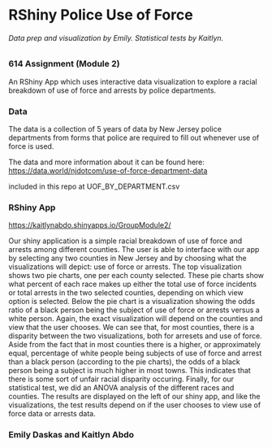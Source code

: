 # RShiny Police Use of Force 

###### Data prep and visualization by Emily. Statistical tests by Kaitlyn.


### 614 Assignment (Module 2)

An RShiny App which uses interactive data visualization to explore a racial breakdown of use of force and arrests by police departments.



### Data

The data is a collection of 5 years of data by New Jersey police departments from forms that police are required to fill out whenever use of force is used. 

The data and more information about it can be found here: https://data.world/njdotcom/use-of-force-department-data

included in this repo at UOF_BY_DEPARTMENT.csv

### RShiny App

https://kaitlynabdo.shinyapps.io/GroupModule2/ 


Our shiny application is a simple racial breakdown of use of force and arrests among different counties. The user is able to interface with our app by selecting any two counties in New Jersey and by choosing what the visualizations will depict: use of force or arrests. The top visualization shows two pie charts, one per each county selected. These pie charts show what percent of each race makes up either the total use of force incidents or total arrests in the two selected counties, depending on which view option is selected. Below the pie chart is a visualization showing the odds ratio of a black person being the subject of use of force or arrests versus a white person. Again, the exact visualization will depend on the counties and view that the user chooses. We can see that, for most counties, there is a disparity between the two visualizations, both for arresets and use of force. Aside from the fact that in most counties there is a higher, or approximately equal, percentage of white people being subjects of use of force and arrest than a black person (according to the pie charts), the odds of a black person being a subject is much higher in most towns. This indicates that there is some sort of unfair racial disparity occuring. Finally, for our statistical test, we did an ANOVA analysis of the different races and counties. The results are displayed on the left of our shiny app, and like the visualizations, the test results depend on if the user chooses to view  use of force data or arrests data.



### Emily Daskas and Kaitlyn Abdo
